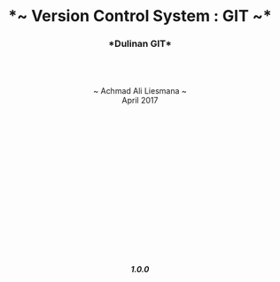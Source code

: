 <br/><br/><br/><br/><br/>
<br/><br/><br/>

<center><h1>*~ Version Control System : GIT ~*</h1></center>

<center><h3>*Dulinan GIT*</h3></center>

<br/>
<br/>
<br/>

<center>
~ Achmad Ali Liesmana ~
</center>
<center>
April 2017
</center>

<br/><br/><br/><br/><br/>
<br/><br/><br/><br/><br/>
<br/><br/><br/><br/><br/>



<center><h5>1.0.0</h5></center>
